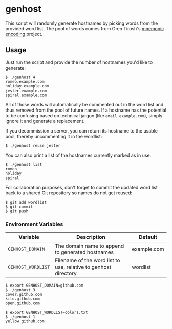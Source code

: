 # genhost

This script will randomly generate hostnames by picking words from the provided
word list. The pool of words comes from Oren Tirosh's [mnemonic encoding][]
project.

[mnemonic encoding]:
  http://web.archive.org/web/20090918202746/http://tothink.com/mnemonic/wordlist.html

## Usage

Just run the script and provide the number of hostnames you'd like to generate:

    $ ./genhost 4
    romeo.example.com
    holiday.example.com
    jester.example.com
    spiral.example.com

All of those words will automatically be commented out in the word list and thus
removed from the pool of future names. If a hostname has the potential to be
confusing based on technical jargon (like `email.example.com`), simply ignore it
and generate a replacement.

If you decommission a server, you can return its hostname to the usable pool,
thereby uncommenting it in the wordlist:

    $ ./genhost reuse jester

You can also print a list of the hostnames currently marked as in use:

    $ ./genhost list
    romeo
    holiday
    spiral

For collaboration purposes, don't forget to commit the updated word list back to
a shared Git repository so names do not get reused:

    $ git add wordlist
    $ git commit
    $ git push

### Environment Variables
| Variable | Description | Default |
|----------|-------------|---------|
| `GENHOST_DOMAIN` | The domain name to append to generated hostnames | example.com |
| `GENHOST_WORDLIST` | Filename of the word list to use, relative to genhost directory | wordlist |

    $ export GENHOST_DOMAIN=github.com
    $ ./genhost 3
    cover.github.com
    kilo.github.com
    open.github.com

    $ export GENHOST_WORDLIST=colors.txt
    $ ./genhost 1
    yellow.github.com
